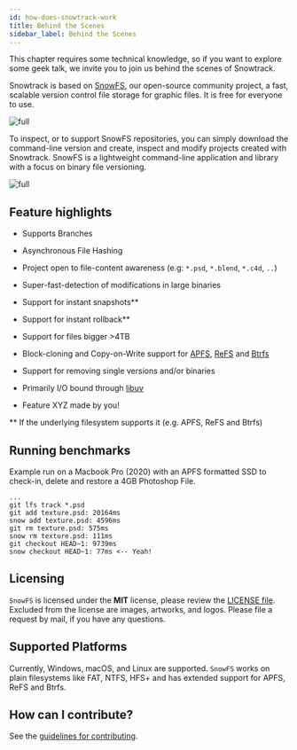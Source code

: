```yaml
---
id: how-does-snowtrack-work
title: Behind the Scenes
sidebar_label: Behind the Scenes
---
```


This chapter requires some technical knowledge, so if you want to explore some geek talk, we invite you to join us behind the scenes of Snowtrack.

Snowtrack is based on [SnowFS](https://github.com/snowtrack/snowfs), our open-source community project, a fast, scalable version control file storage for graphic files. It is free for everyone to use.

![full](/img/snowfs.png)

To inspect, or to support SnowFS repositories, you can simply download the command-line version and create, inspect and modify projects created with Snowtrack. SnowFS is a lightweight command-line application and library with a focus on binary file versioning.

![full](/img/terminal.gif)

## Feature highlights

- Supports Branches

- Asynchronous File Hashing

- Project open to file-content awareness (e.g: `*.psd`, `*.blend`, `*.c4d`, `..`)

- Super-fast-detection of modifications in large binaries

- Support for instant snapshots\*\*

- Support for instant rollback\*\*

- Support for files bigger >4TB

- Block-cloning and Copy-on-Write support for [APFS](https://developer.apple.com/documentation/foundation/file_system/about_apple_file_system), [ReFS](https://docs.microsoft.com/en-us/windows-server/storage/refs/refs-overview) and [Btrfs](https://en.wikipedia.org/wiki/Btrfs)

- Support for removing single versions and/or binaries

- Primarily I/O bound through [libuv](https://github.com/libuv/libuv)

- Feature XYZ made by you!

\*\* If the underlying filesystem supports it (e.g. APFS, ReFS and Btrfs)

## Running benchmarks

Example run on a Macbook Pro (2020) with an APFS formatted SSD to check-in, delete and restore a 4GB Photoshop File.

```
...
git lfs track *.psd
git add texture.psd: 20164ms
snow add texture.psd: 4596ms
git rm texture.psd: 575ms
snow rm texture.psd: 111ms
git checkout HEAD~1: 9739ms
snow checkout HEAD~1: 77ms <-- Yeah!
```

## Licensing

`SnowFS` is licensed under the **MIT** license, please review the [LICENSE file](https://github.com/Snowtrack/SnowFS/blob/main/LICENSE).
Excluded from the license are images, artworks, and logos. Please file a request by mail, if you have any questions.

## Supported Platforms

Currently, Windows, macOS, and Linux are supported. `SnowFS` works on plain filesystems like FAT, NTFS, HFS+ and has extended support for APFS, ReFS and Btrfs.


## How can I contribute?

See the [guidelines for contributing][].

[node.js]: http://nodejs.org/
[terminal_preview]: https://github.com/snowtrack/snowfs/raw/main/img/terminal.gif
[Snowtrack]: https://www.snowtrack.io/
[guidelines for contributing]: https://github.com/snowtrack/snowfs/blob/main/CONTRIBUTING.md
[snowfs_banner]: https://github.com/snowtrack/snowfs/raw/main/img/banner.png